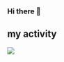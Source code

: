 ### Hi there 👋

## my activity
<img src="https://github-readme-stats.vercel.app/api?username=Mohammadabdolii&show_icons=true&theme=radical" />
